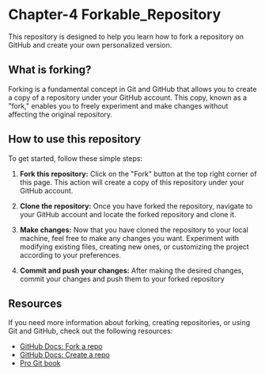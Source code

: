 # Chapter-4 Forkable_Repository
This repository is designed to help you learn how to fork a repository on GitHub and create your own personalized version.
## What is forking?
Forking is a fundamental concept in Git and GitHub that allows you to create a copy of a repository under your GitHub account. This copy, known as a "fork," enables you to freely experiment and make changes without affecting the original repository.

## How to use this repository

To get started, follow these simple steps:

1. **Fork this repository:** Click on the "Fork" button at the top right corner of this page. This action will create a copy of this repository under your GitHub account.

2. **Clone the repository:** Once you have forked the repository, navigate to your GitHub account and locate the forked repository and clone it.

3. **Make changes:** Now that you have cloned the repository to your local machine, feel free to make any changes you want. Experiment with modifying existing files, creating new ones, or customizing the project according to your preferences.

4. **Commit and push your changes:** After making the desired changes, commit your changes and push them to your forked repository

## Resources

If you need more information about forking, creating repositories, or using Git and GitHub, check out the following resources:

- [GitHub Docs: Fork a repo](https://docs.github.com/en/get-started/quickstart/fork-a-repo)
- [GitHub Docs: Create a repo](https://docs.github.com/en/github/getting-started-with-github/create-a-repo)
- [Pro Git book](https://git-scm.com/book)
